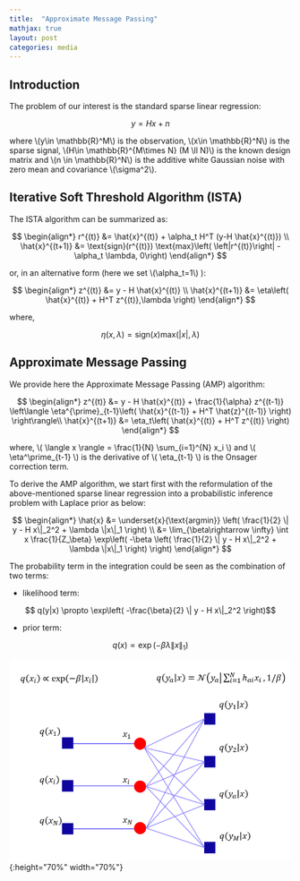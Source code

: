 ```yaml
---
title:  "Approximate Message Passing"
mathjax: true
layout: post
categories: media
---
```


## Introduction

The problem of our interest is the standard sparse linear regression:

$$ y = H x +n $$

where \\(y\in \mathbb{R}^M\\) is the observation, \\(x\in \mathbb{R}^N\\) is the sparse signal, \\(H\in \mathbb{R}^{M\times N} (M \ll N)\\) is the known design matrix and \\(n \in \mathbb{R}^N\\) is the additive white Gaussian noise with zero mean and covariance \\(\sigma^2\\).

## Iterative Soft Threshold Algorithm (ISTA)

The ISTA algorithm can be summarized as:

$$
\begin{align*}
r^{(t)} &= \hat{x}^{(t)} + \alpha_t H^T (y-H \hat{x}^{(t)}) \\
\hat{x}^{(t+1)} &= \text{sign}(r^{(t)}) \text{max}\left( \left|r^{(t)}\right| -\alpha_t \lambda, 0\right)
\end{align*}
$$

or, in an alternative form (here we set \\(\alpha_t=1\\) ):

$$
\begin{align*}
z^{(t)} &= y - H \hat{x}^{(t)} \\
\hat{x}^{(t+1)} &= \eta\left( \hat{x}^{(t)} + H^T z^{(t)},\lambda \right)
\end{align*}
$$



where, 

$$ \eta\left(x,\lambda\right) = \text{sign}(x) \text{max}\left(\left|x\right|, \lambda\right) $$

## Approximate Message Passing

We provide here the Approximate Message Passing (AMP) algorithm:

$$
\begin{align*}
z^{(t)} &= y - H \hat{x}^{(t)} + \frac{1}{\alpha} z^{(t-1)} \left\langle \eta^{\prime}_{t-1}\left( \hat{x}^{(t-1)} + H^T \hat{z}^{(t-1)} \right) \right\rangle\\
\hat{x}^{(t+1)} &= \eta_t\left( \hat{x}^{(t)} + H^T z^{(t)} \right)
\end{align*}
$$

where, \\( \langle x \rangle = \frac{1}{N} \sum_{i=1}^{N} x_i \\) and \\( \eta^\prime_{t-1} \\) is the derivative of \\( \eta_{t-1} \\) is the Onsager correction term.

To derive the AMP algorithm, we start first with the reformulation of the above-mentioned sparse linear regression into a probabilistic inference problem with Laplace prior as below:

$$
\begin{align*}
\hat{x} &= \underset{x}{\text{argmin}} \left( \frac{1}{2} \| y - H x\|_2^2 + \lambda \|x\|_1 \right) \\
        &= \lim_{\beta\rightarrow \infty} \int x \frac{1}{Z_\beta} \exp\left( -\beta \left( \frac{1}{2} \| y - H x\|_2^2 + \lambda \|x\|_1 \right) \right)
\end{align*}
$$

The probability term in the integration could be seen as the combination of two terms:

- likelihood term:

$$ q(y|x)  \propto \exp\left( -\frac{\beta}{2} \| y - H x\|_2^2  \right)$$

- prior term:

$$ q(x) \propto \exp\left( -\beta \lambda \|x\|_1  \right)$$

![factor graph](/images/factor_graph.PNG){:height="70%" width="70%"}
